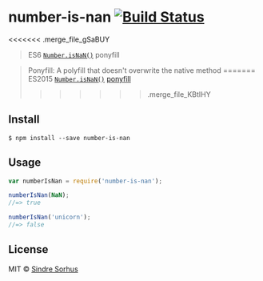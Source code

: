 # number-is-nan [![Build Status](https://travis-ci.org/sindresorhus/number-is-nan.svg?branch=master)](https://travis-ci.org/sindresorhus/number-is-nan)

<<<<<<< .merge_file_gSaBUY
> ES6 [`Number.isNaN()`](https://developer.mozilla.org/en-US/docs/Web/JavaScript/Reference/Global_Objects/Number/isNaN) ponyfill

> Ponyfill: A polyfill that doesn't overwrite the native method
=======
> ES2015 [`Number.isNaN()`](https://developer.mozilla.org/en-US/docs/Web/JavaScript/Reference/Global_Objects/Number/isNaN) [ponyfill](https://ponyfill.com)
>>>>>>> .merge_file_KBtIHY


## Install

```
$ npm install --save number-is-nan
```


## Usage

```js
var numberIsNan = require('number-is-nan');

numberIsNan(NaN);
//=> true

numberIsNan('unicorn');
//=> false
```


## License

MIT © [Sindre Sorhus](http://sindresorhus.com)
